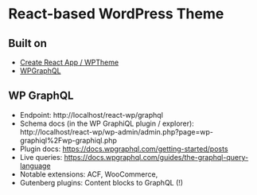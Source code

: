 # React-based WordPress Theme

## Built on

- [Create React App / WPTheme](https://github.com/devloco/create-react-wptheme)
- [WPGraphQL](https://www.wpgraphql.com/)

## WP GraphQL

- Endpoint: http://localhost/react-wp/graphql
- Schema docs (in the WP GraphiQL plugin / explorer): http://localhost/react-wp/wp-admin/admin.php?page=wp-graphiql%2Fwp-graphiql.php
- Plugin docs: https://docs.wpgraphql.com/getting-started/posts
- Live queries: https://docs.wpgraphql.com/guides/the-graphql-query-language
- Notable extensions: ACF, WooCommerce,
- Gutenberg plugins: Content blocks to GraphQL (!)
